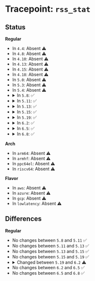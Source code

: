 # Tracepoint: <code>rss_stat</code>

## Status
<b>Regular</b>
<ul>
<li>
In <code>4.4</code>: Absent ⚠️
</li>
<li>
In <code>4.8</code>: Absent ⚠️
</li>
<li>
In <code>4.10</code>: Absent ⚠️
</li>
<li>
In <code>4.13</code>: Absent ⚠️
</li>
<li>
In <code>4.15</code>: Absent ⚠️
</li>
<li>
In <code>4.18</code>: Absent ⚠️
</li>
<li>
In <code>5.0</code>: Absent ⚠️
</li>
<li>
In <code>5.3</code>: Absent ⚠️
</li>
<li>
In <code>5.4</code>: Absent ⚠️
</li>
<li>
<details>
<summary>In <code>5.8</code>: ✅</summary>

Event:

```c
struct trace_event_raw_rss_stat {
    struct trace_entry ent;
    unsigned int mm_id;
    unsigned int curr;
    int member;
    long int size;
    char __data[0];
};
```
Function:

```c
void trace_event_raw_event_rss_stat(void *__data, struct mm_struct *mm, int member, long int count);
```
</details>
</li>
<li>
<details>
<summary>In <code>5.11</code>: ✅</summary>

Event:

```c
struct trace_event_raw_rss_stat {
    struct trace_entry ent;
    unsigned int mm_id;
    unsigned int curr;
    int member;
    long int size;
    char __data[0];
};
```
Function:

```c
void trace_event_raw_event_rss_stat(void *__data, struct mm_struct *mm, int member, long int count);
```
</details>
</li>
<li>
<details>
<summary>In <code>5.13</code>: ✅</summary>

Event:

```c
struct trace_event_raw_rss_stat {
    struct trace_entry ent;
    unsigned int mm_id;
    unsigned int curr;
    int member;
    long int size;
    char __data[0];
};
```
Function:

```c
void trace_event_raw_event_rss_stat(void *__data, struct mm_struct *mm, int member, long int count);
```
</details>
</li>
<li>
<details>
<summary>In <code>5.15</code>: ✅</summary>

Event:

```c
struct trace_event_raw_rss_stat {
    struct trace_entry ent;
    unsigned int mm_id;
    unsigned int curr;
    int member;
    long int size;
    char __data[0];
};
```
Function:

```c
void trace_event_raw_event_rss_stat(void *__data, struct mm_struct *mm, int member, long int count);
```
</details>
</li>
<li>
<details>
<summary>In <code>5.19</code>: ✅</summary>

Event:

```c
struct trace_event_raw_rss_stat {
    struct trace_entry ent;
    unsigned int mm_id;
    unsigned int curr;
    int member;
    long int size;
    char __data[0];
};
```
Function:

```c
void trace_event_raw_event_rss_stat(void *__data, struct mm_struct *mm, int member, long int count);
```
</details>
</li>
<li>
<details>
<summary>In <code>6.2</code>: ✅</summary>

Event:

```c
struct trace_event_raw_rss_stat {
    struct trace_entry ent;
    unsigned int mm_id;
    unsigned int curr;
    int member;
    long int size;
    char __data[0];
};
```
Function:

```c
void trace_event_raw_event_rss_stat(void *__data, struct mm_struct *mm, int member);
```
</details>
</li>
<li>
<details>
<summary>In <code>6.5</code>: ✅</summary>

Event:

```c
struct trace_event_raw_rss_stat {
    struct trace_entry ent;
    unsigned int mm_id;
    unsigned int curr;
    int member;
    long int size;
    char __data[0];
};
```
Function:

```c
void trace_event_raw_event_rss_stat(void *__data, struct mm_struct *mm, int member);
```
</details>
</li>
<li>
<details>
<summary>In <code>6.8</code>: ✅</summary>

Event:

```c
struct trace_event_raw_rss_stat {
    struct trace_entry ent;
    unsigned int mm_id;
    unsigned int curr;
    int member;
    long int size;
    char __data[0];
};
```
Function:

```c
void trace_event_raw_event_rss_stat(void *__data, struct mm_struct *mm, int member);
```
</details>
</li>
</ul>
<b>Arch</b>
<ul>
<li>
In <code>arm64</code>: Absent ⚠️
</li>
<li>
In <code>armhf</code>: Absent ⚠️
</li>
<li>
In <code>ppc64el</code>: Absent ⚠️
</li>
<li>
In <code>riscv64</code>: Absent ⚠️
</li>
</ul>
<b>Flavor</b>
<ul>
<li>
In <code>aws</code>: Absent ⚠️
</li>
<li>
In <code>azure</code>: Absent ⚠️
</li>
<li>
In <code>gcp</code>: Absent ⚠️
</li>
<li>
In <code>lowlatency</code>: Absent ⚠️
</li>
</ul>

## Differences
<b>Regular</b>
<ul>
<li>
No changes between <code>5.8</code> and <code>5.11</code> ✅
</li>
<li>
No changes between <code>5.11</code> and <code>5.13</code> ✅
</li>
<li>
No changes between <code>5.13</code> and <code>5.15</code> ✅
</li>
<li>
No changes between <code>5.15</code> and <code>5.19</code> ✅
</li>
<li>
<details>
<summary>Changed between <code>5.19</code> and <code>6.2</code> ⚠️</summary>
<ul>
<li>
<b>Func changed. </b>
</li>
<li>
<b>Param removed. </b>
<code>long int count</code>
</li>
</ul>
</details>
</li>
<li>
No changes between <code>6.2</code> and <code>6.5</code> ✅
</li>
<li>
No changes between <code>6.5</code> and <code>6.8</code> ✅
</li>
</ul>
